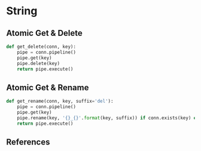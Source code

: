 # String

## Atomic Get & Delete

```python
def get_delete(conn, key):
    pipe = conn.pipeline()
    pipe.get(key)
    pipe.delete(key)
    return pipe.execute()
```

## Atomic Get & Rename

```python
def get_rename(conn, key, suffix='del'):
    pipe = conn.pipeline()
    pipe.get(key)
    pipe.rename(key, '{}_{}'.format(key, suffix)) if conn.exists(key) else pipe.exists(key)
    return pipe.execute()
```

## References


